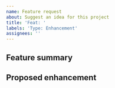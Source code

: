 ```yaml
---
name: Feature request
about: Suggest an idea for this project
title: 'Feat: '
labels: 'Type: Enhancement'
assignees: ''
---
```


<!--
  Thank you for contributing your idea to webpack-base 🎉
-->

## Feature summary

<!--
  Please provide a concise summary of the feature request. If appropriate include
  relevant bugs, technical details, downstream impacts, etc.
-->

## Proposed enhancement

<!--
  Please describe the solution you'd like to see as well as possible alternatives.
-->